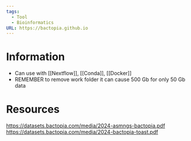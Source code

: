 ```yaml
---
tags:
  - Tool
  - Bioinformatics
URL: https://bactopia.github.io
---
```

# Information

- Can use with [[Nextflow]], [[Conda]], [[Docker]]
- REMEMBER to remove work folder it can cause 500 Gb for only 50 Gb data

# Resources

https://datasets.bactopia.com/media/2024-asmngs-bactopia.pdf
https://datasets.bactopia.com/media/2024-bactopia-toast.pdf